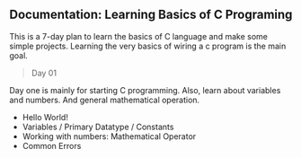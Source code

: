## Documentation: Learning Basics of C Programing

<!-- short description -->
This is a 7-day plan to learn the basics of C language and make some simple projects. Learning the very basics of wiring a c program is the main goal.

<!-- plan structure -->
> Day 01

Day one is mainly for starting C programming. Also, learn about variables and numbers. And general mathematical operation.

- Hello World!
- Variables / Primary Datatype / Constants
- Working with numbers: Mathematical Operator
- Common Errors
